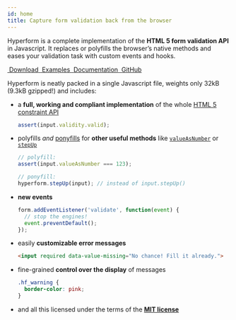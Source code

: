 ```yaml
---
id: home
title: Capture form validation back from the browser
---
```


Hyperform is a complete implementation of the **HTML 5 form validation API**
in Javascript. It replaces or polyfills the browser’s native methods and
eases your validation task with custom events and hooks.

<div class="max">
  <a class="max__l" href="download.html">
    <img src="https://assets-cdn.github.com/images/icons/emoji/unicode/2198.png" alt="" class="max__i">
    <span class="max__t">Download</span>
  </a>
  <a class="max__l" href="examples.html">
    <img src="https://assets-cdn.github.com/images/icons/emoji/unicode/1f527.png" alt="" class="max__i">
    <span class="max__t">Examples</span>
  </a>
  <a class="max__l" href="docs/">
    <img src="https://assets-cdn.github.com/images/icons/emoji/unicode/1f4d6.png" alt="" class="max__i">
    <span class="max__t">Documentation</span>
  </a>
  <a class="max__l" href="https://github.com/hyperform/hyperform/">
    <img src="https://assets-cdn.github.com/images/icons/emoji/octocat.png" alt="" class="max__i">
    <span class="max__t">GitHub</span>
  </a>
</div>

Hyperform is neatly packed in a single Javascript file, weights only 32kB
(9.3kB gzipped!) and includes:

*   a **full, working and compliant implementation** of the whole [HTML 5
    constraint
    API](https://html.spec.whatwg.org/multipage/forms.html#the-constraint-validation-api)

    ```js
    assert(input.validity.valid);
    ```
*   polyfills _and_ [ponyfills](https://ponyfill.com) for **other useful methods** like
    [`valueAsNumber`](https://html.spec.whatwg.org/multipage/forms.html#dom-input-valueasnumber)
    or
    [`stepUp`](https://html.spec.whatwg.org/multipage/forms.html#dom-input-stepup)

    ```js
    // polyfill:
    assert(input.valueAsNumber === 123);

    // ponyfill:
    hyperform.stepUp(input); // instead of input.stepUp()
    ```
*   **new events**

    ```js
    form.addEventListener('validate', function(event) {
      // stop the engines!
      event.preventDefault();
    });
    ```
*   easily **customizable error messages**

    ```html
    <input required data-value-missing="No chance! Fill it already.">
    ```
*   fine-grained **control over the display** of messages

    ```css
    .hf_warning {
      border-color: pink;
    }
    ```
*   and all this licensed under the terms of the [**MIT
    license**](LICENSE.html)
